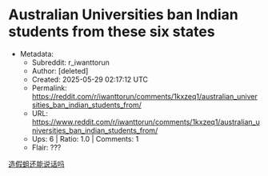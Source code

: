 # Australian Universities ban Indian students from these six states

- Metadata:
  - Subreddit: r_iwanttorun
  - Author: [deleted]
  - Created: 2025-05-29 02:17:12 UTC
  - Permalink: https://reddit.com/r/iwanttorun/comments/1kxzeq1/australian_universities_ban_indian_students_from/
  - URL: https://www.reddit.com/r/iwanttorun/comments/1kxzeq1/australian_universities_ban_indian_students_from/
  - Ups: 6 | Ratio: 1.0 | Comments: 1
  - Flair: ???


[造假蛆还能说话吗](https://www.cnbctv18.com/education/australian-universities-ban-indian-students-from-these-six-states-report-19591633.htm)

